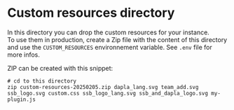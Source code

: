 # Custom resources directory

In this directory you can drop the custom resources for your instance.  
To use them in production, create a Zip file with the content of 
this directory and use the `CUSTOM_RESOURCES` environnement
variable. See `.env` file for more infos.

ZIP can be created with this snippet:
```shell
# cd to this directory
zip custom-resources-20250205.zip dapla_lang.svg team_add.svg ssb_logo.svg custom.css ssb_logo_lang.svg ssb_and_dapla_logo.svg my-plugin.js
```
